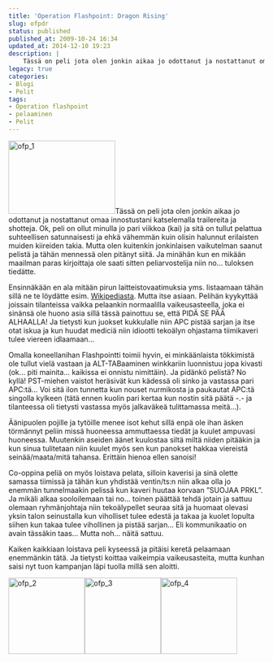 ```yaml
---
title: 'Operation Flashpoint: Dragon Rising'
slug: ofpdr
status: published
published_at: 2009-10-24 16:34
updated_at: 2014-12-10 19:23
description: |
    Tässä on peli jota olen jonkin aikaa jo odottanut ja nostattanut omaa innostustani katselemalla trailereita ja shotteja. Ok, peli on ollut minulla jo pari viikkoa (kai) ja sitä on tullut pelattua suhteellisen satunnaisesti ja ehkä vähemmän kuin olisin halunnut erilaisten muiden kiireiden takia. Mutta olen kuitenkin jonkinlaisen vaikutelman saanut pelistä ja tähän mennessä olen pitänyt… Jatka lukemista Operation Flashpoint: Dragon Rising
legacy: true
categories:
- Blogi
- Pelit
tags:
- Operation flashpoint
- pelaaminen
- Pelit
---
```


<p><img loading="lazy" decoding="async" class="alignright size-medium wp-image-719" title="ofp_1" src="https://cdn.markokaartinen.net/uploads/2009/10/ofp_1-300x206.jpg" alt="ofp_1" width="210" height="144" />Tässä on peli jota olen jonkin aikaa jo odottanut ja nostattanut omaa innostustani katselemalla trailereita ja shotteja. Ok, peli on ollut minulla jo pari viikkoa (kai) ja sitä on tullut pelattua suhteellisen satunnaisesti ja ehkä vähemmän kuin olisin halunnut erilaisten muiden kiireiden takia. Mutta olen kuitenkin jonkinlaisen vaikutelman saanut pelistä ja tähän mennessä olen pitänyt siitä. Ja minähän kun en mikään maailman paras kirjoittaja ole saati sitten peliarvostelija niin no&#8230; tuloksen tiedätte.</p>
<p>Ensinnäkään en ala mitään pirun laitteistovaatimuksia yms. listaamaan tähän sillä ne te löydätte esim. <a href="http://en.wikipedia.org/wiki/Operation_Flashpoint_Dragon_Rising" target="_blank">Wikipediasta</a>. Mutta itse asiaan. Pelihän kyykyttää joissain tilanteissa vaikka pelaankin normaalilla vaikeusasteella, joka ei sinänsä ole huono asia sillä tässä painottuu se, että PIDÄ SE PÄÄ ALHAALLA! Ja tietysti kun juokset kukkulalle niin APC pistää sarjan ja itse otat iskua ja kun huudat mediciä niin idiootti tekoälyn ohjastama tiimikaveri tulee viereen idlaamaan&#8230;</p>
<p>Omalla koneellanihan Flashpointti toimii hyvin, ei minkäänlaista tökkimistä ole tullut vielä vastaan ja ALT-TABaaminen winkkariin luonnistuu jopa kivasti (ok&#8230; piti mainita&#8230; kaikissa ei onnistu nimittäin). Ja pidänkö pelistä? No kyllä! PST-miehen vaistot heräsivät kun kädessä oli sinko ja vastassa pari APC:tä&#8230; Voi sitä ilon tunnetta kun nouset nurmikosta ja paukautat APC:tä singolla kylkeen (tätä ennen kuolin pari kertaa kun nostin sitä päätä -.- ja tilanteessa oli tietysti vastassa myös jalkaväkeä tulittamassa meitä&#8230;).</p>
<p>Äänipuolen pojille ja tytöille menee isot kehut sillä enpä ole ihan äsken törmännyt peliin missä huoneessa ammuttaessa tiedät ja kuulet ampuvasi huoneessa. Muutenkin aseiden äänet kuulostaa siltä miltä niiden pitääkin ja kun sinua tulitetaan niin kuulet myös sen kun panokset hakkaa viereistä seinää/maata/mitä tahansa. Erittäin hienoa ellen sanoisi!</p>
<p>Co-oppina peliä on myös loistava pelata, silloin kaverisi ja sinä olette samassa tiimissä ja tähän kun yhdistää ventin/ts:n niin alkaa olla jo enemmän tunnelmaakin pelissä kun kaveri huutaa korvaan &#8221;SUOJAA PRKL&#8221;. Ja mikäli alkaa sooloilemaan tai no&#8230; toinen päättää tehdä jotain ja sattuu olemaan ryhmänjohtaja niin tekoälypellet seuraa sitä ja huomaat olevasi yksin talon seinustalla kun viholliset tulee edestä ja takaa ja kuolet lopulta siihen kun takaa tulee vihollinen ja pistää sarjan&#8230; Eli kommunikaatio on avain tässäkin taas&#8230; Mutta noh&#8230; näitä sattuu.</p>
<p>Kaiken kaikkiaan loistava peli kyseessä ja pitäisi keretä pelaamaan enemmänkin tätä. Ja tietysti koittaa vaikeimpia vaikeusasteita, mutta kunhan saisi nyt tuon kampanjan läpi tuolla millä sen aloitti.</p>
<p><a href="https://cdn.markokaartinen.net/uploads/2009/10/ofp_2.jpg"><img loading="lazy" decoding="async" class="size-thumbnail wp-image-720" title="ofp_2" src="https://cdn.markokaartinen.net/uploads/2009/10/ofp_2-150x150.jpg" alt="ofp_2" width="150" height="150" /></a><a href="https://cdn.markokaartinen.net/uploads/2009/10/ofp_3.jpg"><img loading="lazy" decoding="async" class="size-thumbnail wp-image-721" title="ofp_3" src="https://cdn.markokaartinen.net/uploads/2009/10/ofp_3-150x150.jpg" alt="ofp_3" width="150" height="150" /></a><a href="https://cdn.markokaartinen.net/uploads/2009/10/ofp_4.jpg"><img loading="lazy" decoding="async" class="size-thumbnail wp-image-722" title="ofp_4" src="https://cdn.markokaartinen.net/uploads/2009/10/ofp_4-150x150.jpg" alt="ofp_4" width="150" height="150" /></a></p>